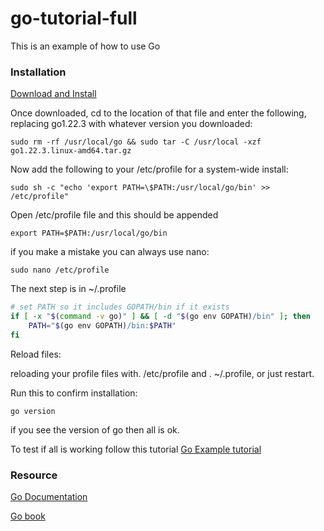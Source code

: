 # go-tutorial-full
This is an example of how to use Go

### Installation

[Download and Install](https://go.dev/doc/install)

Once downloaded, cd to the location of that file and enter the following, replacing go1.22.3 with whatever version you downloaded:

```console 
sudo rm -rf /usr/local/go && sudo tar -C /usr/local -xzf go1.22.3.linux-amd64.tar.gz
```

Now add the following to your /etc/profile for a system-wide install:

```console
sudo sh -c "echo 'export PATH=\$PATH:/usr/local/go/bin' >> /etc/profile"
```

Open /etc/profile file and this should be appended

```console
export PATH=$PATH:/usr/local/go/bin
```

if you make a mistake you can always use nano:

```console
sudo nano /etc/profile
```

The next step is  in ~/.profile

```bash 
# set PATH so it includes GOPATH/bin if it exists
if [ -x "$(command -v go)" ] && [ -d "$(go env GOPATH)/bin" ]; then
    PATH="$(go env GOPATH)/bin:$PATH"
fi
```

Reload files:

reloading your profile files with. /etc/profile and . ~/.profile, or just restart.

Run this to confirm installation:

```console
go version
```

if you see the version of go then all is ok. 

To test if all is working follow this tutorial [Go Example tutorial](https://go.dev/doc/tutorial/getting-started)

### Resource

[Go Documentation](https://go.dev/doc/)

[Go book](https://www.openmymind.net/assets/go/go.pdf)
